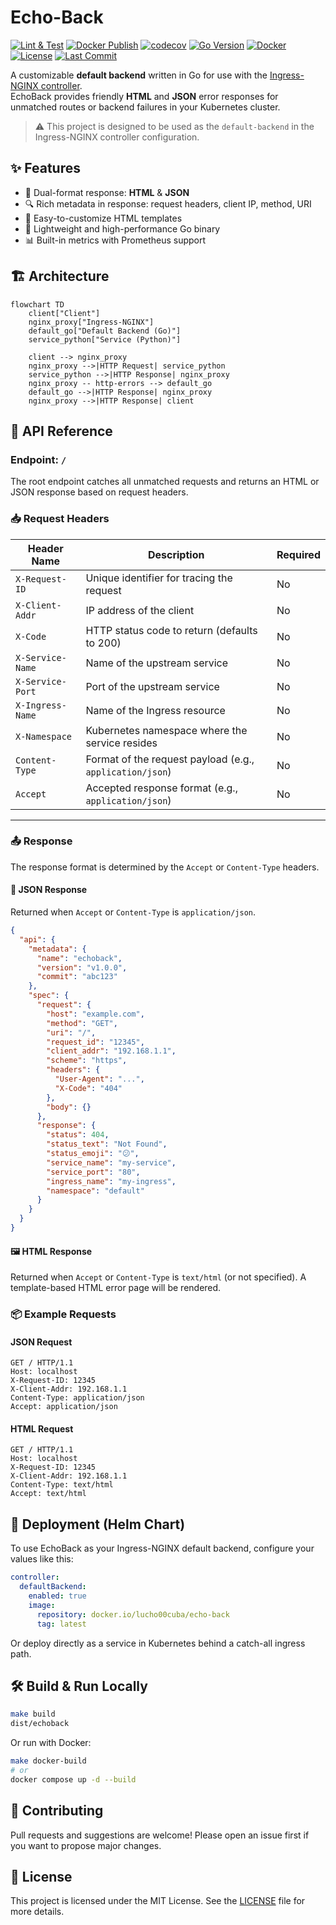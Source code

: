 # Echo-Back

[![Lint & Test](https://github.com/Lucho00Cuba/echo-back/actions/workflows/test-and-format.yaml/badge.svg)](https://github.com/Lucho00Cuba/echo-back/actions/workflows/test-and-format.yaml)
[![Docker Publish](https://github.com/Lucho00Cuba/echo-back/actions/workflows/docker-publish.yaml/badge.svg)](https://github.com/Lucho00Cuba/echo-back/actions/workflows/docker-publish.yaml)
[![codecov](https://codecov.io/gh/lucho00cuba/echo-back/graph/badge.svg?token=U7Z7UXUXZB)](https://codecov.io/gh/lucho00cuba/echo-back)
[![Go Version](https://img.shields.io/github/go-mod/go-version/lucho00cuba/echo-back?filename=src%2Fgo.mod)](https://github.com/lucho00cuba/echo-back)
[![Docker](https://img.shields.io/docker/v/lucho00cuba/echo-back?label=docker&sort=semver)](https://hub.docker.com/r/lucho00cuba/echo-back)
[![License](https://img.shields.io/github/license/lucho00cuba/echo-back)](./LICENSE)
[![Last Commit](https://img.shields.io/github/last-commit/lucho00cuba/echo-back)](https://github.com/lucho00cuba/echo-back/commits/master)

A customizable **default backend** written in Go for use with the [Ingress-NGINX controller](https://kubernetes.github.io/ingress-nginx/).  
EchoBack provides friendly **HTML** and **JSON** error responses for unmatched routes or backend failures in your Kubernetes cluster.

> ⚠️ This project is designed to be used as the `default-backend` in the Ingress-NGINX controller configuration.

## ✨ Features
  
- 🧾 Dual-format response: **HTML** & **JSON**
- 🔍 Rich metadata in response: request headers, client IP, method, URI
- 🧩 Easy-to-customize HTML templates
- 🚀 Lightweight and high-performance Go binary
- 📊 Built-in metrics with Prometheus support

## 🏗️ Architecture

```mermaid
flowchart TD
    client["Client"]
    nginx_proxy["Ingress-NGINX"]
    default_go["Default Backend (Go)"]
    service_python["Service (Python)"]

    client --> nginx_proxy
    nginx_proxy -->|HTTP Request| service_python
    service_python -->|HTTP Response| nginx_proxy
    nginx_proxy -- http-errors --> default_go
    default_go -->|HTTP Response| nginx_proxy
    nginx_proxy -->|HTTP Response| client
```


## 📘 API Reference

### Endpoint: `/`

The root endpoint catches all unmatched requests and returns an HTML or JSON response based on request headers.

### 📥 Request Headers

| Header Name      | Description                                              | Required |
| ---------------- | -------------------------------------------------------- | -------- |
| `X-Request-ID`   | Unique identifier for tracing the request                | No       |
| `X-Client-Addr`  | IP address of the client                                 | No       |
| `X-Code`         | HTTP status code to return (defaults to 200)             | No       |
| `X-Service-Name` | Name of the upstream service                             | No       |
| `X-Service-Port` | Port of the upstream service                             | No       |
| `X-Ingress-Name` | Name of the Ingress resource                             | No       |
| `X-Namespace`    | Kubernetes namespace where the service resides           | No       |
| `Content-Type`   | Format of the request payload (e.g., `application/json`) | No       |
| `Accept`         | Accepted response format (e.g., `application/json`)      | No       |

---

### 📤 Response

The response format is determined by the `Accept` or `Content-Type` headers.

#### 🧾 JSON Response

Returned when `Accept` or `Content-Type` is `application/json`.

```json
{
  "api": {
    "metadata": {
      "name": "echoback",
      "version": "v1.0.0",
      "commit": "abc123"
    },
    "spec": {
      "request": {
        "host": "example.com",
        "method": "GET",
        "uri": "/",
        "request_id": "12345",
        "client_addr": "192.168.1.1",
        "scheme": "https",
        "headers": {
          "User-Agent": "...",
          "X-Code": "404"
        },
        "body": {}
      },
      "response": {
        "status": 404,
        "status_text": "Not Found",
        "status_emoji": "😕",
        "service_name": "my-service",
        "service_port": "80",
        "ingress_name": "my-ingress",
        "namespace": "default"
      }
    }
  }
}
```

#### 🖼️ HTML Response

Returned when `Accept` or `Content-Type` is `text/html` (or not specified). A template-based HTML error page will be rendered.

### 📦 Example Requests

#### JSON Request

```
GET / HTTP/1.1
Host: localhost
X-Request-ID: 12345
X-Client-Addr: 192.168.1.1
Content-Type: application/json
Accept: application/json
```

#### HTML Request

```
GET / HTTP/1.1
Host: localhost
X-Request-ID: 12345
X-Client-Addr: 192.168.1.1
Content-Type: text/html
Accept: text/html
```

## 🚀 Deployment (Helm Chart)

To use EchoBack as your Ingress-NGINX default backend, configure your values like this:

```yaml
controller:
  defaultBackend:
    enabled: true
    image:
      repository: docker.io/lucho00cuba/echo-back
      tag: latest
```

Or deploy directly as a service in Kubernetes behind a catch-all ingress path.

## 🛠️ Build & Run Locally

```bash
make build
dist/echoback
```

Or run with Docker:

```bash
make docker-build
# or
docker compose up -d --build
```

## 🤝 Contributing

Pull requests and suggestions are welcome! Please open an issue first if you want to propose major changes.

## 📜 License

This project is licensed under the MIT License. See the [LICENSE](./LICENSE) file for more details.
